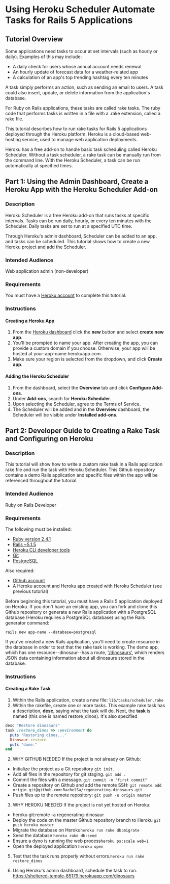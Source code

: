 # Using Heroku Scheduler Automate Tasks for Rails 5 Applications

## Tutorial Overview

Some applications need tasks to occur at set intervals (such as hourly or daily). Examples of this may include:
  - A daily check for users whose annual account needs renewal
  - An hourly update of forecast data for a weather-related app
  - A calculation of an app's top trending hashtag every ten minutes  

A task simply performs an action, such as sending an email to users. A task could also insert, update, or delete information from the application's database.

For Ruby on Rails applications, these tasks are called rake tasks. The ruby code that performs tasks is written in a file with a .rake extension, called a rake file.

This tutorial describes how to run rake tasks for Rails 5 applications deployed through the Heroku platform. Heroku is a cloud-based web-hosting service, used to manage web application deployments.

Heroku has a free add-on to handle basic task scheduling called Heroku Scheduler. Without a task scheduler, a rake task can be manually run from the command line. With the Heroku Scheduler, a task can be run automatically at specified times.

## Part 1: Using the Admin Dashboard, Create a Heroku App with the Heroku Scheduler Add-on

### Description

Heroku Scheduler is a free Heroku add-on that runs tasks at specific intervals. Tasks can be run daily, hourly, or every ten minutes with the Scheduler. Daily tasks are set to run at a specified UTC time.

Through Heroku's admin dashboard, Scheduler can be added to an app, and tasks can be scheduled. This tutorial shows how to create a new Heroku project and add the Scheduler.

### Intended Audience

Web application admin (non-developer)

### Requirements

You must have a [Heroku account](https://www.heroku.com/home) to complete this tutorial.

### Instructions

#### Creating a Heroku App
1. From the [Heroku dashboard](https://dashboard.heroku.com/apps) click the **new** button and select **create new app**.
2. You'll be prompted to name your app. After creating the app, you can provide a custom domain if you choose. Otherwise, your app will be hosted at your-app-name.herokuapp.com.
3. Make sure your region is selected from the dropdown, and click **Create app**.

#### Adding the Heroku Scheduler
1. From the dashboard, select the **Overview** tab and click **Configure Add-ons**.
2. Under **Add-ons**, search for **Heroku Scheduler**.
3. Upon selecting the Scheduler, agree to the Terms of Service.
4. The Scheduler will be added and in the **Overview** dashboard, the Scheduler will be visible under **Installed add-ons**.


## Part 2: Developer Guide to Creating a Rake Task and Configuring on Heroku

### Description

This tutorial will show how to write a custom rake task in a Rails application rake file and run the task with Heroku Scheduler. This Github repository contains a demo Rails application and specific files within the app will be referenced throughout the tutorial.  

### Intended Audience
Ruby on Rails Developer

### Requirements
The following must be installed:
 - [Ruby version 2.4.1](https://www.ruby-lang.org/en/documentation/installation/)
 - [Rails ~5.1.5](http://rubyonrails.org/)
 - [Heroku CLI developer tools](https://devcenter.heroku.com/articles/heroku-cli#download-and-install)
 - [Git](https://git-scm.com/book/en/v2/Getting-Started-Installing-Git)
 - [PostgreSQL](https://www.postgresql.org/download/)

Also required:
 - [Github account](https://github.com/)
 - A Heroku account and Heroku app created with Heroku Scheduler (see previous tutorial)

 Before beginning this tutorial, you must have a Rails 5 application deployed on Heroku. If you don't have an existing app, you can fork and clone this Github repository or generate a new Rails application with a PostgreSQL database (Heroku requires a PostgreSQL database) using the Rails generator command:

   ```rails new app-name --database=postgresql```

 If you've created a new Rails application, you'll need to create resource in the database in order to test that the rake task is working. The demo app, which has one resource--dinosaur--has a route, ['/dinosaurs'](https://regenerating-dinosaur.herokuapp.com/dinosaurs), which renders JSON data containing information about all dinosaurs stored in the database.

### Instructions

#### Creating a Rake Task
1. Within the Rails application, create a new file: ```lib/tasks/scheduler.rake```
2. Within the rakefile, create one or more tasks. This example rake task has a description, **desc**, saying what the task will do. Next, the **task** is named (this one is named restore_dinos). It's also specified 

```ruby  
desc "Restore dinosaurs"
task :restore_dinos => :environment do
  puts "Restoring dinos..."
  Dinosaur.restore
  puts "done."
end
```

2. WHY GITHUB NEEDED
If the project is not already on Github:
 - Initialize the project as a Git repository ```git init```.
 - Add all files in the repository for git staging. ```git add .```
 - Commit the files with a message. ```git commit -m "first commit"```
 - Create a repository on Github and add the remote SSH: ```git remote add origin git@github.com:RachelSa/regenerating-dinosaurs.git```
 - Push files up to the remote repository: ```git push -u origin master```

3. WHY HEROKU NEEDED
If the project is not yet hosted on Heroku:
  - heroku git:remote -a regenerating-dinosaur
  - Deploy the code on the master Github repository branch to Heroku ```git push heroku master```
  - Migrate the database on Heroku```heroku run rake db:migrate```
  - Seed the database ```heroku rake db:seed```
  - Ensure a dyno is running the web process```heroku ps:scale web=1```
  - Open the deployed application ```heroku open```  


5. Test that the task runs properly without errors.```heroku run rake restore_dinos```

6. Using Heroku's admin dashboard, schedule the task to run.
https://sheltered-temple-85179.herokuapp.com/dinosaurs
